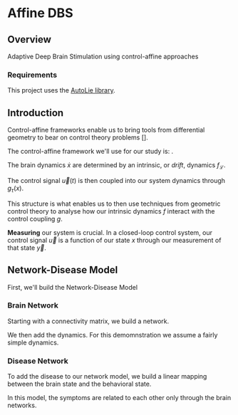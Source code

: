 # Affine DBS

## Overview
Adaptive Deep Brain Stimulation using control-affine approaches

### Requirements
This project uses the [AutoLie library](https://github.com/virati/autoLie).


## Introduction
Control-affine frameworks enable us to bring tools from differential geometry to bear on control theory problems [].

The control-affine framework we'll use for our study is:
![]().

The brain dynamics $\dot{x}$ are determined by an intrinsic, or *drift*, dynamics $f_\mathcal{L}$.

The control signal $\vec{u}(t)$ is then coupled into our system dynamics through $g_\tau(x)$.

This structure is what enables us to then use techniques from geometric control theory to analyse how our intrinsic dynamics $f$ interact with the control coupling $g$.

**Measuring** our system is crucial. In a closed-loop control system, our control signal $\vec{u}$ is a function of our state $x$ through our measurement of that state $\vec{y}$.



## Network-Disease Model
First, we'll build the Network-Disease Model

### Brain Network
Starting with a connectivity matrix, we build a network.

We then add the dynamics. For this demomnstration we assume a fairly simple dynamics.

### Disease Network
To add the disease to our network model, we build a linear mapping between the brain state and the behavioral state.


In this model, the symptoms are related to each other only through the brain networks.

